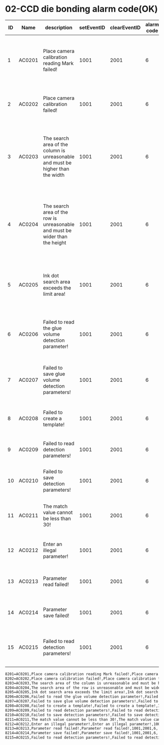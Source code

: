 # 02-CCD die bonding alarm code(OK)

| ID   | Name   | description                                                  | setEventID | clearEventID | alarm code | Text                                 |
| ---- | ------ | ------------------------------------------------------------ | ---------- | ------------ | ---------- | ------------------------------------ |
| 1    | AC0201 | Place camera calibration reading Mark failed!                | 1001       | 2001         | 6          | Place相机标定读取Mark失败！          |
| 2    | AC0202 | Place camera calibration failed!                             | 1001       | 2001         | 6          | Place相机标定失败！                  |
| 3    | AC0203 | The search area of the column is unreasonable and must be higher than the width | 1001       | 2001         | 6          | 列的搜索区域不合理；必须高度大于宽度 |
| 4    | AC0204 | The search area of the row is unreasonable and must be wider than the height | 1001       | 2001         | 6          | 行的搜索区域不合理；必须宽度大于高度 |
| 5    | AC0205 | Ink dot search area exceeds the limit area!                  | 1001       | 2001         | 6          | 墨点搜索区域超出限制区域！           |
| 6    | AC0206 | Failed to read the glue volume detection parameter!          | 1001       | 2001         | 6          | 读取胶量检测参数失败！               |
| 7    | AC0207 | Failed to save glue volume detection parameters!             | 1001       | 2001         | 6          | 保存胶量检测参数失败！               |
| 8    | AC0208 | Failed to create a template!                                 | 1001       | 2001         | 6          | 创建模板失败！                       |
| 9    | AC0209 | Failed to read detection parameters!                         | 1001       | 2001         | 6          | 读取检测参数失败!                    |
| 10   | AC0210 | Failed to save detection parameters!                         | 1001       | 2001         | 6          | 保存检测参数失败!                    |
| 11   | AC0211 | The match value cannot be less than 30!                      | 1001       | 2001         | 6          | 匹配值不能小于30！                   |
| 12   | AC0212 | Enter an illegal parameter!                                  | 1001       | 2001         | 6          | 输入非法参数！                       |
| 13   | AC0213 | Parameter read failed!                                       | 1001       | 2001         | 6          | 参数读取失败！                       |
| 14   | AC0214 | Parameter save failed!                                       | 1001       | 2001         | 6          | 参数保存失败！                       |
| 15   | AC0215 | Failed to read detection parameters!                         | 1001       | 2001         | 6          | 读取检测参数失败！                   |



```sh
8201=AC0201,Place camera calibration reading Mark failed!,Place camera calibration reading Mark failed!,1001,2001,6,
8202=AC0202,Place camera calibration failed!,Place camera calibration failed!,1001,2001,6,
8203=AC0203,The search area of the column is unreasonable and must be higher than the width,The search area of the column is unreasonable and must be higher than the width,1001,2001,6,
8204=AC0204,The search area of the row is unreasonable and must be wider than the height,The search area of the row is unreasonable and must be wider than the height,1001,2001,6,
8205=AC0205,Ink dot search area exceeds the limit area!,Ink dot search area exceeds the limit area!,1001,2001,6,
8206=AC0206,Failed to read the glue volume detection parameter!,Failed to read the glue volume detection parameter!,1001,2001,6,
8207=AC0207,Failed to save glue volume detection parameters!,Failed to save glue volume detection parameters!,1001,2001,6,
8208=AC0208,Failed to create a template!,Failed to create a template!,1001,2001,6,
8209=AC0209,Failed to read detection parameters!,Failed to read detection parameters!,1001,2001,6,
8210=AC0210,Failed to save detection parameters!,Failed to save detection parameters!,1001,2001,6,
8211=AC0211,The match value cannot be less than 30!,The match value cannot be less than 30!,1001,2001,6,
8212=AC0212,Enter an illegal parameter!,Enter an illegal parameter!,1001,2001,6,
8213=AC0213,Parameter read failed!,Parameter read failed!,1001,2001,6,
8214=AC0214,Parameter save failed!,Parameter save failed!,1001,2001,6,
8215=AC0215,Failed to read detection parameters!,Failed to read detection parameters!,1001,2001,6,

```